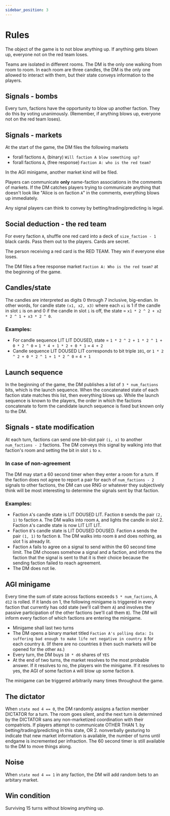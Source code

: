 ```yaml
---
sidebar_position: 3
---
```


# Rules

The object of the game is to not blow anything up. If anything gets blown up, everyone not on the red team loses. 

Teams are isolated in different rooms. The DM is the only one walking from room to room. In each room are three candles, the DM is the only one allowed to interact with them, but their state conveys information to the players. 

## Signals - bombs

Every turn, factions have the opportunity to blow up another faction. They do this by voting unanimously. (Remember, if anything blows up, everyone not on the red team loses). 

## Signals - markets

At the start of the game, the DM files the following markets

- forall factions `A`, (binary) `Will faction A blow something up?`
- forall factions `A`, (free response) `Faction A: who is the red team?`

In the AGI minigame, another market kind will be filed. 

Players can communicate **only** name-faction associations in the comments of markets. If the DM catches players trying to communicate anything that doesn't look like "Alice is on faction `A`" in the comments, everything blows up immediately. 

Any signal players can think to convey by betting/trading/predicting is legal. 

## Social deduction - the red team

For every faction `A`, shuffle one red card into a deck of `size_faction - 1` black cards. Pass them out to the players. Cards are secret. 

The person receiving a red card is the RED TEAM. They win if everyone else loses. 

The DM files a free response market `Faction A: Who is the red team?` at the beginning of the game. 

## Candles/state

The candles are interpreted as digits 0 through 7 inclusive, big-endian. In other words, for candle state `(x1, x2, x3)` where each `xi` is 1 if the candle in slot `i` is on and 0 if the candle in slot `i` is off, the state = `x1 * 2 ^ 2 + x2 * 2 ^ 1 + x3 * 2 ^ 0`. 

### Examples: 

- For candle sequence LIT LIT DOUSED, state = `1 * 2 ^ 2 + 1 * 2 ^ 1 + 0 * 2 ^ 0` = `1 * 4 + 1 * 2 + 0 * 1` = `4 + 2`
- Candle sequence LIT DOUSED LIT corresponds to bit triple `101`, or `1 * 2 ^ 2 + 0 * 2 ^ 1 + 1 * 2 ^ 0` = `4 + 1` 

## Launch sequence

In the beginning of the game, the DM publishes a list of `3 * num_factions` bits, which is the launch sequence. When the concatenated state of each faction state matches this list, then everything blows up. While the launch sequence is known to the players, the order in which the factions concatenate to form the candidate launch sequence is fixed but known only to the DM. 

## Signals - state modification

At each turn, factions can send one bit-slot pair `(i, x)` to another `num_factions - 2` factions. The DM conveys this signal by walking into that faction's room and setting the bit in slot `i` to `x`. 

### In case of non-agreement

The DM may start a 60 second timer when they enter a room for a turn. If the faction does not agree to report a pair for each of `num_factions - 2` signals to other factions, the DM can use RNG or whatever they subjectively think will be most interesting to determine the signals sent by that faction. 

### Examples: 
- Faction `A`'s candle state is LIT DOUSED LIT. Faction `B` sends the pair `(2, 1)` to faction `A`. The DM walks into room `A`, and lights the candle in slot 2. Faction `A`'s candle state is now LIT LIT LIT.
- Faction `B`'s candle state is LIT DOUSED DOUSED. Faction `A` sends the pair `(1, 1)` to faction `B`. The DM walks into room `B` and does nothing, as slot 1 is already lit. 
- Faction `A` fails to agree on a signal to send within the 60 second time limit. The DM chooses somehow a signal and a faction, and informs the faction that the signal is sent to that it is their choice because the sending faction failed to reach agreement. 
- The DM does not lie. 

## AGI minigame

Every time the sum of state across factions exceeds `5 * num_factions`, A `d12` is rolled. If it lands on 1, the following minigame is triggered in every faction that currently has odd state (we'll call them `A`) and involves the passive participation of the other factions (we'll call them `B`). The DM will inform every faction of which factions are entering the minigame. 

- Minigame shall last two turns
- The DM opens a binary market titled `Faction A's polling data: Is suffering bad enough to make life net negative in country B` for each country `B`. (If there are no countries `B` then such markets will be opened for the other `A`s.)
- Every turn, the DM buys `10 * d6` shares of `YES`
- At the end of two turns, the market resolves to the most probable answer. If it resolves to no, the players win the minigame. If it resolves to yes, the AGI of some faction `A` will blow up some faction `B`.

The minigame can be triggered arbitrarily many times throughout the game. 

## The dictator

When `state mod 4 == 0`, the DM randomly assigns a faction member DICTATOR for a turn. The room goes silent, and the next turn is determined by the DICTATOR sans any non-marketized coordination with their compatriots. If players attempt to communicate OTHER THAN 1. by betting/trading/predicting in this state, OR 2. nonverbally gesturing to indicate that new market information is available, the number of turns until endgame is incremented per infraction. The 60 second timer is still available to the DM to move things along. 

## Noise

When `state mod 4 == 1` in any faction, the DM will add random bets to an arbitary market. 

## Win condition

Surviving 15 turns without blowing anything up. 

